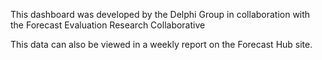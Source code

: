 This dashboard was developed by the Delphi Group in collaboration with the Forecast Evaluation Research Collaborative

This data can also be viewed in a weekly report on the Forecast Hub site.
